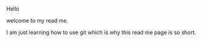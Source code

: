 Hello

welcome to my read me.

I am just learning how to use git which is 
why this read me page is so short. 
